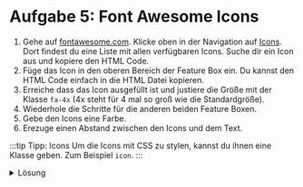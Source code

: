 # Aufgabe 5: Font Awesome Icons

1. Gehe auf [fontawesome.com](https://fontawesome.com/). Klicke oben in der Navigation auf [Icons](https://fontawesome.com/icons). Dort findest du eine Liste mit allen verfügbaren Icons. Suche dir ein Icon aus und kopiere den HTML Code.
2. Füge das Icon in den oberen Bereich der Feature Box ein. Du kannst den HTML Code einfach in die HTML Datei kopieren.
3. Erreiche dass das Icon ausgefüllt ist und justiere die Größe mit der Klasse `fa-4x` (4x steht für 4 mal so groß wie die Standardgröße).
4. Wiederhole die Schritte für die anderen beiden Feature Boxen.
5. Gebe den Icons eine Farbe.
6. Erezuge einen Abstand zwischen den Icons und dem Text.

:::tip Tipp: Icons 
Um die Icons mit CSS zu stylen, kannst du ihnen eine Klasse geben. Zum Beispiel `icon`.
:::

<details>
<summary>Lösung</summary>

#### index.html

```html (eine Feature Box)
<div class="feature-box col-lg-4">
  <!-- Hier spezifizieren wir die Icons, die zu den Features passen -->
  <i class="icon fas fa-trophy fa-4x"></i>
</div>
```

#### styles.css

```css
.icon {
  color: #df7857;
  margin-bottom: 10%;
}
```

</details>
